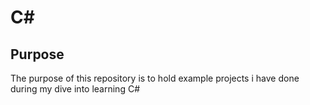 # C#
## Purpose
The purpose of this repository is to hold example projects i have done during my dive into learning C#
